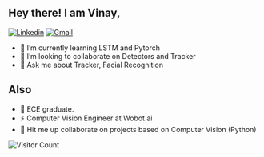 ## Hey there!  I am Vinay,

[![Linkedin](https://img.shields.io/badge/-LinkedIn-blue?style=flat&logo=Linkedin&logoColor=white)](https://www.linkedin.com/in/vinayverma982/)
[![Gmail](https://img.shields.io/badge/-Gmail-red?labelColor=ffffff&style=flat&logo=Gmail&logoColor=red)](mailto:vermavinay982@gmail.com)

  - 🌱 I’m currently learning LSTM and Pytorch 
  - 👯 I’m looking to collaborate on Detectors and Tracker
  - 💬 Ask me about Tracker, Facial Recognition

## Also

- :panda_face: ECE graduate.
- :zap: Computer Vision Engineer at Wobot.ai
- :robot: Hit me up collaborate on projects based on Computer Vision (Python)

![Visitor Count](https://profile-counter.glitch.me/vermavinay982/count.svg)
